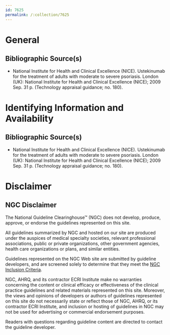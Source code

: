 ```yaml
---
id: 7625
permalink: /:collection/7625
---
```


# General

## Bibliographic Source(s)

- National Institute for Health and Clinical Excellence (NICE). Ustekinumab for the treatment of adults with moderate to severe psoriasis. London (UK): National Institute for Health and Clinical Excellence (NICE); 2009 Sep. 31 p. (Technology appraisal guidance; no. 180).

# Identifying Information and Availability

## Bibliographic Source(s)

- National Institute for Health and Clinical Excellence (NICE). Ustekinumab for the treatment of adults with moderate to severe psoriasis. London (UK): National Institute for Health and Clinical Excellence (NICE); 2009 Sep. 31 p. (Technology appraisal guidance; no. 180).

# Disclaimer

## NGC Disclaimer

The National Guideline Clearinghouse™ (NGC) does not develop, produce, approve, or endorse the guidelines represented on this site.

All guidelines summarized by NGC and hosted on our site are produced under the auspices of medical specialty societies, relevant professional associations, public or private organizations, other government agencies, health care organizations or plans, and similar entities.

Guidelines represented on the NGC Web site are submitted by guideline developers, and are screened solely to determine that they meet the [NGC Inclusion Criteria](/help-and-about/summaries/inclusion-criteria).

NGC, AHRQ, and its contractor ECRI Institute make no warranties concerning the content or clinical efficacy or effectiveness of the clinical practice guidelines and related materials represented on this site. Moreover, the views and opinions of developers or authors of guidelines represented on this site do not necessarily state or reflect those of NGC, AHRQ, or its contractor ECRI Institute, and inclusion or hosting of guidelines in NGC may not be used for advertising or commercial endorsement purposes.

Readers with questions regarding guideline content are directed to contact the guideline developer.

